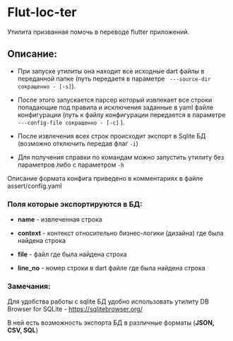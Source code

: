 # Flut-loc-ter

Утилита призванная помочь в переводе flutter приложений.

## Описание:

- При запуске утилиты она находит все исходные dart файлы в переданной папке (путь передаетя в параметре ` ---source-dir сокращенно - [-s]`).

- После этого запускается парсер который извлекает все строки попадающие под правила и исключения заданные в yaml файле конфигурации (путь к файлу конфигурации передается в параметре ` ---config-file сокращенно - [-c]` ).

- После извлечения всех строк происходит экспорт в Sqlite БД (возможно отключить передав флаг `-i`)

- Для получения справки по командам можно запустить утилиту без параметров либо с параметром `-h`

Описание формата конфига приведено в комментариях в файле assert/config.yaml

### Поля которые экспортируются в БД:

- **name** - извлеченная строка

- **context** - контекст относительно бизнес-логики (дизайна) где была найдена строка

- **file** - файл где была найдена строка

- **line_no** - номер строки в dart файле где была найдена строка

### Замечания:

Для удобства работы с sqlite БД удобно использовать утилиту DB Browser for SQLite - https://sqlitebrowser.org/

В ней есть возможность экспорта БД в различные форматы (**JSON, CSV, SQL**)
